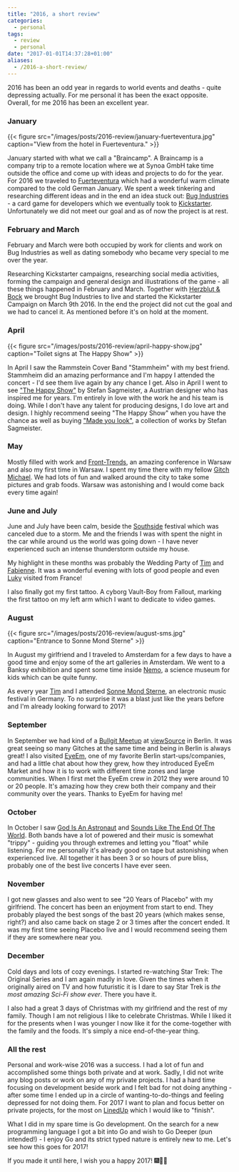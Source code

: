 ```yaml
---
title: "2016, a short review"
categories: 
  - personal
tags:
  - review
  - personal
date: "2017-01-01T14:37:28+01:00"
aliases:
  - /2016-a-short-review/
---
```


2016 has been an odd year in regards to world events and deaths - quite depressing actually. For me personal it has been the exact opposite. Overall, for me 2016 has been an excellent year.

### January

{{< figure src="/images/posts/2016-review/january-fuerteventura.jpg" caption="View from the hotel in Fuerteventura." >}}

January started with what we call a "Braincamp". A Braincamp is a company trip to a remote location where we at Synoa GmbH take time outside the office and come up with ideas and projects to do for the year. For 2016 we traveled to [Fuerteventura](https://en.wikipedia.org/wiki/Fuerteventura) which had a wonderful warm climate compared to the cold German January. We spent a week tinkering and researching different ideas and in the end an idea stuck out: [Bug Industries](https://bug.industries/) - a card game for developers which we eventually took to [Kickstarter](https://www.kickstarter.com/projects/timpietrusky/bug-industries-a-card-dice-game-for-us-it-nerds?ref=card). Unfortunately we did not meet our goal and as of now the project is at rest.

### February and March

February and March were both occupied by work for clients and work on Bug Industries as well as dating somebody who became very special to me over the year.

Researching Kickstarter campaigns, researching social media activities, forming the campaign and general design and illustrations of the game - all these things happened in February and March. Together with [Herzblut & Bock](http://herzblutundbock.de/) we brought Bug Industries to live and started the Kickstarter Campaign on March 9th 2016. In the end the project did not cut the goal and we had to cancel it. As mentioned before it's on hold at the moment.

### April

{{< figure src="/images/posts/2016-review/april-happy-show.jpg" caption="Toilet signs at The Happy Show" >}}

In April I saw the Rammstein Cover Band "Stammheim" with my best friend. Stammheim did an amazing performance and I'm happy I attended the concert - I'd see them live again by any chance I get.
Also in April I went to see ["The Happy Show"](http://www.museumangewandtekunst.de/de/museum/ausstellungen/stefan-sagmeister-the-happy-show.html) by Stefan Sagmeister, a Austrian designer who has inspired me for years. I'm entirely in love with the work he and his team is doing. While I don't have any talent for producing designs, I do love art and design. I highly recommend seeing "The Happy Show" when you have the chance as well as buying ["Made you look"](http://amzn.to/2hH78TF), a collection of works by Stefan Sagmeister.

### May

Mostly filled with work and [Front-Trends](https://2017.front-trends.com/), an amazing conference in Warsaw and also my first time in Warsaw. I spent my time there with my fellow [Gitch](https://github.com/bullgit/wiki/wiki/Gitch) [Michael](https://twitter.com/mkuehnel). We had lots of fun and walked around the city to take some pictures and grab foods. Warsaw was astonishing and I would come back every time again!

### June and July

June and July have been calm, beside the [Southside](http://www.southside.de/) festival which was canceled due to a storm. Me and the friends I was with spent the night in the car while around us the world was going down - I have never experienced such an intense thunderstorm outside my house.

My highlight in these months was probably the Wedding Party of [Tim](https://twitter.com/timpietrusky) and [Fabienne](https://twitter.com/FHengesch). It was a wonderful evening with lots of good people and even [Luky](https://twitter.com/LukyVj) visited from France!

I also finally got my first tattoo. A cyborg Vault-Boy from Fallout, marking the first tattoo on my left arm which I want to dedicate to video games.

### August

{{< figure src="/images/posts/2016-review/august-sms.jpg" caption="Entrance to Sonne Mond Sterne" >}}

In August my girlfriend and I traveled to Amsterdam for a few days to have a good time and enjoy some of the art galleries in Amsterdam. We went to a Banksy exhibition and spent some time inside [Nemo](https://www.nemosciencemuseum.nl/en/), a science museum for kids which can be quite funny.

As every year [Tim](https://twitter.com/timpietrusky) and I attended [Sonne Mond Sterne](http://www.sonnemondsterne.de/), an electronic music festival in Germany. To no surprise it was a blast just like the years before and I'm already looking forward to 2017!

### September

In September we had kind of a [Bullgit Meetup](https://twitter.com/bullgit/status/775988689570856960) at [viewSource](https://viewsourceconf.org/berlin-2016/) in Berlin. It was great seeing so many Gitches at the same time and being in Berlin is always great! I also visited [EyeEm](https://www.eyeem.com/), one of my favorite Berlin start-ups/companies, and had a little chat about how they grew, how they introduced EyeEm Market and how it is to work with different time zones and large communities. When I first met the EyeEm crew in 2012 they were around 10 or 20 people. It's amazing how they crew both their company and their community over the years. Thanks to EyeEm for having me!

### October

In October I saw [God Is An Astronaut](https://soundcloud.com/godisanastronaut) and [Sounds Like The End Of The World](https://www.youtube.com/watch?v=c_QS7z_sGWg&app=desktop). Both bands have a lot of powered and their music is somewhat "trippy" - guiding you through extremes and letting you "float" while listening. For me personally it's already good on tape but astonishing when experienced live. All together it has been 3 or so hours of pure bliss, probably one of the best live concerts I have ever seen.

### November

I got new glasses and also went to see "20 Years of Placebo" with my girlfriend. The concert has been an enjoyment from start to end. They probably played the best songs of the bast 20 years (which makes sense, right?) and also came back on stage 2 or 3 times after the concert ended. It was my first time seeing Placebo live and I would recommend seeing them if they are somewhere near you.

### December

Cold days and lots of cozy evenings. I started re-watching Star Trek: The Original Series and I am again madly in love. Given the times when it originally aired on TV and how futuristic it is I dare to say Star Trek is _the most amazing Sci-Fi show ever_. There you have it.

I also had a great 3 days of Christmas with my girlfriend and the rest of my family. Though I am not religious I like to celebrate Christmas. While I liked it for the presents when I was younger I now like it for the come-together with the family and the foods. It's simply a nice end-of-the-year thing.

### All the rest

Personal and work-wise 2016 was a success. I had a lot of fun and accomplished some things both private and at work. Sadly, I did not write any blog posts or work on any of my private projects. I had a hard time focusing on development beside work and I felt bad for not doing anything - after some time I ended up in a circle of wanting-to-do-things and feeling depressed for not doing them. For 2017 I want to plan and focus better on private projects, for the most on [LinedUp](https://github.com/kevingimbel/LinedUp) which I would like to "finish".

What I did in my spare time is Go development. On the search for a new programming language I got a bit into Go and wish to Go Deeper (pun intended!) - I enjoy Go and its strict typed nature is entirely new to me. Let's see how this goes for 2017!

If you made it until here, I wish you a happy 2017! 🎆🎉🍾
